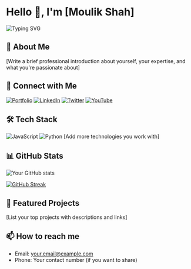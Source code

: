 # Hello 👋, I'm [Moulik Shah]

![Typing SVG](https://readme-typing-svg.herokuapp.com?font=Fira+Code&pause=1000&width=435&lines=Developer+%7C+Your+Role+%7C+Your+Specialty)

## 🚀 About Me
[Write a brief professional introduction about yourself, your expertise, and what you're passionate about]

## 🔗 Connect with Me
[![Portfolio](https://img.shields.io/badge/Portfolio-000000?style=for-the-badge&logo=About.me&logoColor=white)](your-portfolio-url)
[![LinkedIn](https://img.shields.io/badge/LinkedIn-0077B5?style=for-the-badge&logo=linkedin&logoColor=white)](your-linkedin-url)
[![Twitter](https://img.shields.io/badge/Twitter-1DA1F2?style=for-the-badge&logo=twitter&logoColor=white)](your-twitter-url)
[![YouTube](https://img.shields.io/badge/YouTube-FF0000?style=for-the-badge&logo=youtube&logoColor=white)](your-youtube-url)

## 🛠️ Tech Stack
![JavaScript](https://img.shields.io/badge/JavaScript-F7DF1E?style=for-the-badge&logo=javascript&logoColor=black)
![Python](https://img.shields.io/badge/Python-3776AB?style=for-the-badge&logo=python&logoColor=white)
[Add more technologies you work with]

## 📊 GitHub Stats
![Your GitHub stats](https://github-readme-stats.vercel.app/api?username=your-username&show_icons=true&theme=radical)

[![GitHub Streak](https://github-readme-streak-stats.herokuapp.com/?user=your-username&theme=radical)](https://git.io/streak-stats)

## 🎯 Featured Projects
[List your top projects with descriptions and links]

## 📫 How to reach me
- Email: your.email@example.com
- Phone: Your contact number (if you want to share)
